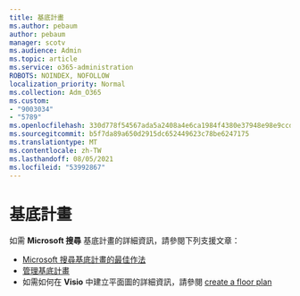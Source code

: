 ```yaml
---
title: 基底計畫
ms.author: pebaum
author: pebaum
manager: scotv
ms.audience: Admin
ms.topic: article
ms.service: o365-administration
ROBOTS: NOINDEX, NOFOLLOW
localization_priority: Normal
ms.collection: Adm_O365
ms.custom:
- "9003034"
- "5789"
ms.openlocfilehash: 330d778f54567ada5a2408a4e6ca1984f4380e37948e98e9ccda7c3f1c8cb30d
ms.sourcegitcommit: b5f7da89a650d2915dc652449623c78be6247175
ms.translationtype: MT
ms.contentlocale: zh-TW
ms.lasthandoff: 08/05/2021
ms.locfileid: "53992867"
---
```

# <a name="floor-plans"></a>基底計畫

如需 **Microsoft 搜尋** 基底計畫的詳細資訊，請參閱下列支援文章：
- [Microsoft 搜尋基底計畫的最佳作法](https://docs.microsoft.com/microsoftsearch/floorplans-bestpractices)  
- [管理基底計畫](https://docs.microsoft.com/microsoftsearch/manage-floorplans)  
- 如需如何在 **Visio** 中建立平面圖的詳細資訊，請參閱 [create a floor plan](https://support.office.com/article/create-a-floor-plan-ec17da08-64aa-4ead-9b9b-35e821645791)